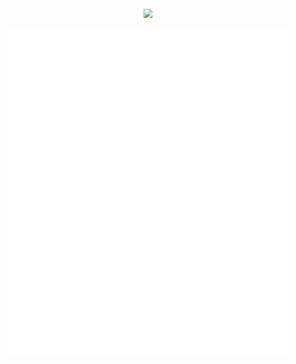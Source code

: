 <!--https://github.community/t/support-theme-context-for-images-in-light-vs-dark-mode/147981/84-->
<p align='center'>
    <img src="https://capsule-render.vercel.app/api?type=waving&height=400&color=0:5257e5,100:45cde9&text=LABYRINTH3&reversal=false&textBg=false&fontAlignY=46&fontColor=FFFFFF&fontAlign=51&descAlign=50&descAlignY=50"/>
</p>
<!-- https://capsule-render.vercel.app/api?type=waving&height=400&color=0:5257e5,100:45cde9&text=LABYRINTH3&reversal=false&textBg=false&fontAlignY=46&fontColor=FFFFFF&fontAlign=51&descAlign=50&descAlignY=50&section=header -->

<p href="https://github.com/LABYRINTH3" align='center'>
  <img src="https://github.com/LABYRINTH3/LABYRINTH3/blob/master/generated/overview.svg#gh-light-mode-only" />
  <img src="https://github.com/LABYRINTH3/LABYRINTH3/blob/master/generated/languages.svg#gh-light-mode-only" />
</p>
